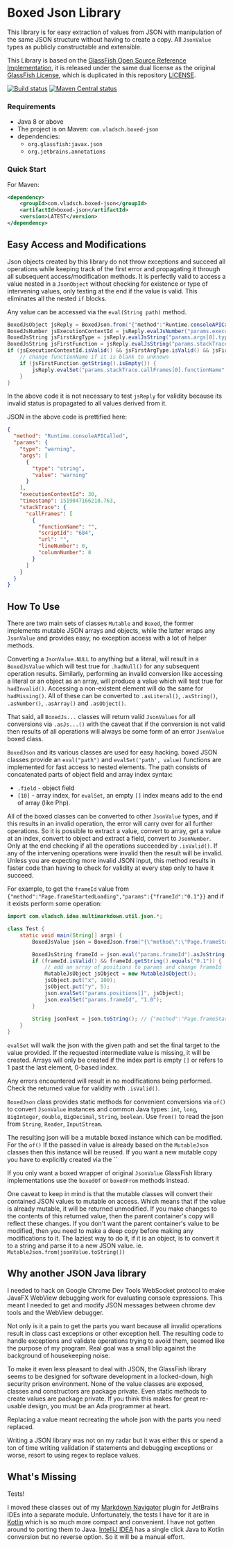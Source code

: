 # Boxed Json Library

This library is for easy extraction of values from JSON with manipulation of the same JSON
structure without having to create a copy. All `JsonValue` types as publicly constructable and
extensible.

This Library is based on the [GlassFish Open Source Reference Implementation], it is released
under the same dual license as the original [GlassFish License], which is duplicated in this
repository [LICENSE].

[![Build status](https://travis-ci.org/vsch/boxed-json.svg?branch=master)](https://travis-ci.org/vsch/boxed-json)
[![Maven Central status](https://img.shields.io/maven-central/v/com.vladsch.boxed-json/boxed-json.svg)](https://search.maven.org/#search%7Cga%7C1%7Cg%3A%22com.vladsch.boxed-json%22)

### Requirements

* Java 8 or above
* The project is on Maven: `com.vladsch.boxed-json`
* dependencies:
  * `org.glassfish:javax.json`
  * `org.jetbrains.annotations`

### Quick Start

For Maven:

```xml
<dependency>
    <groupId>com.vladsch.boxed-json</groupId>
    <artifactId>boxed-json</artifactId>
    <version>LATEST</version>
</dependency>
```

## Easy Access and Modifications

Json objects created by this library do not throw exceptions and succeed all operations while
keeping track of the first error and propagating it through all subsequent access/modification
methods. It is perfectly valid to access a value nested in a `JsonObject` without checking for
existence or type of intervening values, only testing at the end if the value is valid. This
eliminates all the nested `if` blocks.

Any value can be accessed via the `eval(String path)` method.

```java
BoxedJsObject jsReply = BoxedJson.from("{"method":"Runtime.consoleAPICalled","params":{"type":"warning","args":[{"type":"string","value":"warning"}],"executionContextId":30,"timestamp":1519047166210.763,"stackTrace":{"callFrames":[{"functionName":"","scriptId":"684","url":"","lineNumber":0,"columnNumber":8}]}}}");
BoxedJsNumber jsExecutionContextId = jsReply.evalJsNumber("params.executionContextId");
BoxedJsString jsFirstArgType = jsReply.evalJsString("params.args[0].type");
BoxedJsString jsFirstFunction = jsReply.evalJsString("params.stackTrace.callFrames[0].functionName");
if (jsExecutionContextId.isValid() && jsFirstArgType.isValid() && jsFirstFunction.isValid()) {
    // change functionName if it is blank to unknown
    if (jsFirstFunction.getString().isEmpty()) {
        jsReply.evalSet("params.stackTrace.callFrames[0].functionName", "unknown");
    }
}
```

In the above code it is not necessary to test `jsReply` for validity because its invalid status
is propagated to all values derived from it.

JSON in the above code is prettified here:

```json
{
  "method": "Runtime.consoleAPICalled",
  "params": {
    "type": "warning",
    "args": [
      {
        "type": "string",
        "value": "warning"
      }
    ],
    "executionContextId": 30,
    "timestamp": 1519047166210.763,
    "stackTrace": {
      "callFrames": [
        {
          "functionName": "",
          "scriptId": "684",
          "url": "",
          "lineNumber": 0,
          "columnNumber": 8
        }
      ]
    }
  }
}
```

## How To Use

There are two main sets of classes `Mutable` and `Boxed`, the former implements mutable JSON
arrays and objects, while the latter wraps any `JsonValue` and provides easy, no exception
access with a lot of helper methods.

Converting a `JsonValue.NULL` to anything but a literal, will result in a `BoxedJsValue` which
will test true for `.hadNull()` for any subsequent operation results. Similarly, performing an
invalid conversion like accessing a literal or an object as an array, will produce a value which
will test true for `hadInvalid()`. Accessing a non-existent element will do the same for
`hadMissing()`. All of these can be converted to `.asLiteral()`, `.asString()`, `.asNumber()`,
`.asArray()` and `.asObject()`.

That said, all `BoxedJs...` classes will return valid `JsonValues` for all conversions via
`.asJs...()` with the caveat that if the conversion is not valid then results of all operations
will always be some form of an error `JsonValue` boxed class.

`BoxedJson` and its various classes are used for easy hacking. boxed JSON classes provide an
`eval("path")` and `evalSet('path', value)` functions are implemented for fast access to nested
elements. The path consists of concatenated parts of object field and array index syntax:

* `.field` - object field
* `[10]` - array index, for `evalSet`, an empty `[]` index means add to the end of array (like
  Php).

All of the boxed classes can be converted to other `JsonValue` types, and if this results in an
invalid operation, the error will carry over for all further operations. So it is possible to
extract a value, convert to array, get a value at an index, convert to object and extract a
field, convert to `JsonNumber`. Only at the end checking if all the operations succeeded by
`.isValid()`. If any of the intervening operations were invalid then the result will be invalid.
Unless you are expecting more invalid JSON input, this method results in faster code than having
to check for validity at every step only to have it succeed.

For example, to get the `frameId` value from
`{"method":"Page.frameStartedLoading","params":{"frameId":"0.1"}}` and if it exists perform some
operation:

```java
import com.vladsch.idea.multimarkdown.util.json.*;

class Test {
    static void main(String[] args) {
        BoxedJsValue json = BoxedJson.from("{\"method\":\"Page.frameStartedLoading\",\"params\":{\"frameId\":\"0.1\"}}");

        BoxedJsString frameId = json.eval("params.frameId").asJsString();
        if (frameId.isValid() && frameId.getString().equals("0.1")) {
            // add an array of positions to params and change frameId
            MutableJsObject jsObject = new MutableJsObject();
            jsObject.put("x", 100);
            jsObject.put("y", 5);
            json.evalSet("params.positions[]", jsObject);
            json.evalSet("params.frameId", "1.0");
        }
        
        String jsonText = json.toString(); // {"method":"Page.frameStartedLoading","params":{"frameId":"1.0","positions":[{"x":100,"y":5}]}}
    }
}

```

`evalSet` will walk the json with the given path and set the final target to the value provided.
If the requested intermediate value is missing, it will be created. Arrays will only be created
if the index part is empty `[]` or refers to 1 past the last element, 0-based index.

Any errors encountered will result in no modifications being performed. Check the returned value
for validity with `.isValid()`.

`BoxedJson` class provides static methods for convenient conversions via `of()` to convert
`JsonValue` instances and common Java types: `int`, `long`, `BigInteger`, `double`,
`BigDecimal`, `String`, `boolean`. Use `from()` to read the json from `String`, `Reader`,
`InputStream`.

The resulting json will be a mutable boxed instance which can be modified. For the `of()` If the
passed in value is already based on the `MutableJson` classes then this instance will be reused.
If you want a new mutable copy you have to explicitly created via the ``

If you only want a boxed wrapper of original `JsonValue` GlassFish library implementations use
the `boxedOf` or `boxedFrom` methods instead.

One caveat to keep in mind is that the mutable classes will convert their contained JSON values
to mutable on access. Which means that if the value is already mutable, it will be returned
unmodified. If you make changes to the contents of this returned value, then the parent
container's copy will reflect these changes. If you don't want the parent container's value to
be modified, then you need to make a deep copy before making any modifications to it. The
laziest way to do it, if it is an object, is to convert it to a string and parse it to a new
JSON value. ie. `MutableJson.from(jsonValue.toString())`

## Why another JSON Java library 

I needed to hack on Google Chrome Dev Tools WebSocket protocol to make JavaFX WebView debugging
work for evaluating console expressions. This meant I needed to get and modify JSON messages
between chrome dev tools and the WebView debugger.

Not only is it a pain to get the parts you want because all invalid operations result in class
cast exceptions or other exception hell. The resulting code to handle exceptions and validate
operations trying to avoid them, seemed like the purpose of my program. Real goal was a small
blip against the background of housekeeping noise.

To make it even less pleasant to deal with JSON, the GlassFish library seems to be designed for
software development in a locked-down, high security prison environment. None of the value
classes are exposed, classes and constructors are package private. Even static methods to create
values are package private. If you think this makes for great re-usable design, you must be an
Ada programmer at heart.

Replacing a value meant recreating the whole json with the parts you need replaced.

Writing a JSON library was not on my radar but it was either this or spend a ton of time writing
validation if statements and debugging exceptions or worse, resort to using regex to replace
values.

## What's Missing

Tests! 

I moved these classes out of my [Markdown Navigator] plugin for JetBrains IDEs into a separate
module. Unfortunately, the tests I have for it are in [Kotlin] which is so much more compact and
convenient. I have not gotten around to porting them to Java. [IntelliJ IDEA] has a single click
Java to Kotlin conversion but no reverse option. So it will be a manual effort.

[GlassFish License]: https://javaee.github.io/glassfish/LICENSE
[GlassFish Open Source Reference Implementation]: https://javaee.github.io/glassfish/
[IntelliJ IDEA]: http://www.jetbrains.com/idea
[Kotlin]: http://kotlinlang.org
[LICENSE]: LICENSE.md
[Markdown Navigator]: http://vladsch.com/product/markdown-navigator 

